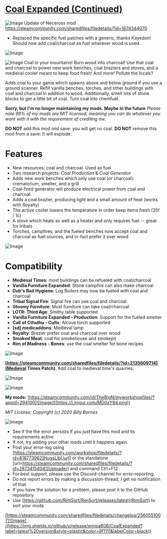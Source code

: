# [Coal Expanded (Continued)](https://steamcommunity.com/sharedfiles/filedetails/?id=2560551007)

![Image](https://i.imgur.com/buuPQel.png)
Update of Neceross mod
https://steamcommunity.com/sharedfiles/filedetails/?id=1874344070

- Replaced the specific fuel patches with a generic, thanks Kayedon! Should now add coal/charcoal as fuel wherever wood is used. 

![Image](https://i.imgur.com/pufA0kM.png)
	
![Image](https://i.imgur.com/Z4GOv8H.png)
Coal in your mountains! Burn wood into charcoal! Use that coal and charcoal to power new work benches, coal braziers and stoves, and a medieval cooler meant to keep food fresh! And more! Pollute the locals?

Adds coal to your game which spawns above and below ground if you use a ground scanner. Refill vanilla benches, torches, and other buildings with coal and charcoal in addition to wood. Additionally, smelt lots of stone blocks to get a little bit of coal. Turn coal into chemfuel.


**Sorry, but I'm no longer maintaining my mods. Maybe in the future**
*Please note 99% of my mods are MIT licensed, meaning you can do whatever you want with it with the requirement of crediting me.*


**DO NOT** add this mod mid save: you will get no coal.
**DO NOT** remove this mod from a save: It will explode.


# Features



- New resources: coal and charcoal. Used as fuel
- Two research projects: *Coal Production* &amp; *Coal Generator*
- Adds new work benches which only use coal (or charcoal): crematorium, smelter, and a grill
- Coal-fired generator will produce electrical power from coal and charcoal
- Adds a coal brazier, producing light and a small amount of heat (works with Royalty)
- The active cooler lowers the temperature in order keep items fresh (35f / 1c)
- A stove which heats as well as a heater and only requires fuel --  great for tribals
- Torches, campfires, and the fueled benches now accept coal and charcoal as fuel sources, and in-fact prefer it over wood


![Image](https://i.imgur.com/7bPiS9H.png)

# Compatibility



- **Medieval Times**: most buildings can be refueled with coal/charcoal
- **Vanilla Furniture Expanded**: Stone campfire can also make charcoal
- **Dub's Bad Hygiene**: Log Boilers may now be fueled with coal and charcoal
- **Tribal Signal Fire**: Signal fire can use coal and charcoal
- **Gloomy Furniture**: Most furniture can take coal/charcoal
- **LOTR: Third Age**: Smithy table supported
- **Vanilla Furniture Expanded - Production**: Support for the fueled smelter
- **Call of Cthulhu - Cults**: Alcove torch supported
- **[sd] medicaddons**: Medieval lamp
- **Royalty**: Brazier prefer coal and charcoal over wood
- **Smoked Meat**: coal for smokehouse and smokepit
- **Rim of Madness - Bones**: use the coal smelter for bone recipes




![Image](https://i.imgur.com/fnEzwDH.png)

**[https://steamcommunity.com/sharedfiles/filedetails/?id=2135609714](Medieval Times Patch)**: Add coal to medieval time's quarries.


![Image](https://i.imgur.com/NpuFU7v.png)

![Image](https://i.imgur.com/s3KRLlu.gif)

**My mods:**
[https://steamcommunity.com/id/TheBigN/myworkshopfiles/?appid=294100]![Image]((https://i.imgur.com/MD0xY84.png))

*MIT License; Copyright (c) 2020 Billy Barnes*

![Image](https://i.imgur.com/PwoNOj4.png)


-  See if the the error persists if you just have this mod and its requirements active.
-  If not, try adding your other mods until it happens again.
-  Post your error-log using [https://steamcommunity.com/workshop/filedetails/?id=818773962]HugsLib[/url] or the standalone [url=https://steamcommunity.com/sharedfiles/filedetails/?id=2873415404](Uploader) and command Ctrl+F12
-  For best support, please use the Discord-channel for error-reporting.
-  Do not report errors by making a discussion-thread, I get no notification of that.
-  If you have the solution for a problem, please post it to the GitHub repository.
-  Use [https://github.com/RimSort/RimSort/releases/latest](RimSort) to sort your mods



[https://steamcommunity.com/sharedfiles/filedetails/changelog/2560551007]![Image]((https://img.shields.io/github/v/release/emipa606/CoalExpanded?label=latest%20version&style=plastic&color=9f1111&labelColor=black))
